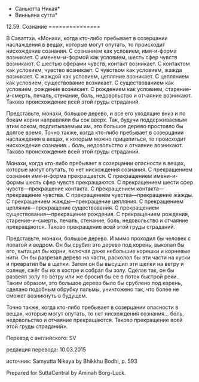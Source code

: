 * Саньютта Никая*
* Винньяна сутта*

12\.59\. Сознание
\=\=\=\=\=\=\=\=\=\=\=\=\=\=\=

В Саваттхи\. «Монахи, когда кто\-либо пребывает в созерцании наслаждения в вещах, которые могут опутать, то происходит нисхождение сознания\. С сознанием как условием, имя\-и\-форма возникает\. С именем\-и\-формой как условием, шесть сфер чувств возникают\. С шестью сферами чувств, контакт возникает\. С контактом как условием, чувство возникает\. С чувством как условием, жажда возникает\. С жаждой как условием, цепляние возникает\. С цеплянием как условием, существование возникает\. С существованием как условием, рождение возникает\. С рождением как условием, старение\-и\-смерть, печаль, стенание, боль, недовольство и отчаяние возникают\. Таково происхождение всей этой груды страданий\.

Представьте, монахи, большое дерево, и все его уходящие вниз и по бокам корни направляли бы сок вверх\. Так, будучи поддерживаемым этим соком, подпитываемым им, это большое дерево простояло бы долгое время\. Точно также, когда кто\-либо пребывает в созерцании наслаждения в вещах, к которым можно прицепиться, то происходит нисхождение сознания… боль, недовольство и отчаяние возникают\. Таково происхождение всей этой груды страданий\.

Монахи, когда кто\-либо пребывает в созерцании опасности в вещах, которые могут опутать, то нет нисхождения сознания\. С прекращением сознания имя\-и\-форма прекращается\. С прекращением имени\-и\-формы шесть сфер чувств прекращаются\. С прекращением шести сфер чувств—прекращение контакта\. С прекращением контакта—прекращение чувства\. С прекращением чувства—прекращение жажды\. С прекращением жажды—прекращение цепляния\. С прекращением цепляния—прекращение существования\. С прекращением существования—прекращение рождения\. С прекращением рождения, старение\-и\-смерть, печаль, стенание, боль, недовольство и отчаяние прекращаются\. Таково прекращение всей этой груды страданий\.

Представьте, монахи, большое дерево\. И мимо проходил бы человек с лопатой и ведром\. Он бы срубил это дерево под корень, выкопал бы его, вытащил бы корни, включая даже небольшие корешки и корневые нити\. Он бы разрезал дерево на части, расколол бы эти части на куски и превратил бы в щепки\. Затем он бы высушил эти щепки на ветру и солнце, сжёг бы их в костре и собрал бы золу\. Сделав так, он бы развеял золу по ветру или же бросил бы её в поток быстрой реки\. Таким образом, это большое дерево было бы срублено под корень, сделано подобным обрубку пальмы, уничтожено так, что более не сможет возникнуть в будущем\.

Точно также, когда кто\-либо пребывает в созерцании опасности в вещах, которые могут опутать, то нет нисхождения сознания… боль, недовольство и отчаяние прекращаются\. Таково прекращение всей этой груды страданий»\.

Перевод с английского: SV

редакция перевода: 10\.03\.2015

источник: Samyutta Nikaya by Bhikkhu Bodhi, p\. 593

Prepared for SuttaCentral by Aminah Borg\-Luck\.